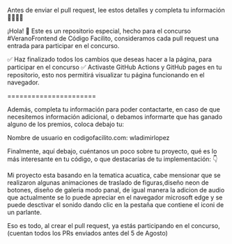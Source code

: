 Antes de enviar el pull request, lee estos detalles y completa tu información 🚨🚨🚨🚨

¡Hola! 👋 Este es un repositorio especial, hecho para el concurso #VeranoFrontend de Código Facilito, consideramos cada pull request una entrada para participar en el concurso.

✅ Haz finalizado todos los cambios que deseas hacer a la página, para participar en el concurso
✅ Activaste GitHub Actions y GitHub pages en tu repositorio, esto nos permitirá visualizar tu página funcionando en el navegador.


======================

Además, completa tu información para poder contactarte, en caso de que necesitemos información adicional, o debamos informarte que has ganado alguno de los premios, coloca debajo tu:

Nombre de usuario en codigofacilito.com: wladimirlopez

Finalmente, aquí debajo, cuéntanos un poco sobre tu proyecto, qué es lo más interesante en tu código, o que destacarías de tu implementación: 👇

Mi proyecto esta basando en la tematica acuatica, cabe mensionar que se realizaron algunas animaciones de traslado de figuras,diseño neon de botones, diseño de galeria modo panal, de igual manera la adicion de audio que actualmente se lo puede apreciar en el navegador microsoft edge y se puede desctivar el sonido dando clic  en la pestaña que contiene el iconi de un parlante.


Eso es todo, al crear el pull request, ya estás participando en el concurso, (cuentan todos los PRs enviados antes del 5 de Agosto)